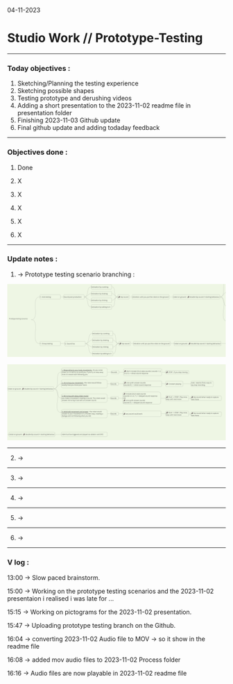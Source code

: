04-11-2023
# Studio Work // Prototype-Testing

---

### Today objectives :
1. Sketching/Planning the testing experience
2. Sketching possible shapes
3. Testing prototype and derushing videos
4. Adding a short presentation to the 2023-11-02 readme file in presentation folder
5. Finishing 2023-11-03 Github update
6. Final github update and adding todaday feedback
---

### Objectives done : 

1. Done

2. X

3. X

4. X

5. X

6. X

---

### Update notes : 

1. -> 
Prototype testing scenario branching :

![Alt text](2023-11-04-Prototype-testing-scenarios.png)

![Alt text](2023-11-04-Prototype-testing-scenarios-02.png)

---
2. -> 

---
3. -> 

---
4. ->

---
5. -> 

---
6. -> 

---

### V log :

13:00 -> Slow paced brainstorm.

15:00 -> Working on the prototype testing scenarios and the 2023-11-02 presentaion i realised i was late for ...

15:15 -> Working on pictograms for the 2023-11-02 presentation.

15:47 -> Uploading prototype testing branch on the Github.

16:04 -> converting 2023-11-02 Audio file to MOV -> so it show in the readme file

16:08 -> added mov audio files to 2023-11-02 Process folder

16:16 -> Audio files are now playable in 2023-11-02 readme file

